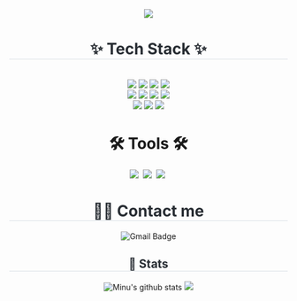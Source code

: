 <div align= "center">
    <img src="https://capsule-render.vercel.app/api?type=wave&color=0:fad0c4,100:0ffd1f&height=120&text=I'm%20Minu,%20@xxminuxx_&animation=fadeIn&fontColor=0ccfe9&fontSize=60" />
</div>

<div align= "center">
    <h1 style="border-bottom: 1px solid #d8dee4; color: #282d33;"> ✨ Tech Stack ✨ </h1> 
    <br> 
    <div style="margin: 0 auto; text-align: center;" align="center"> 
        <img src="https://img.shields.io/badge/Python-3776AB?style=for-the-badge&logo=Python&logoColor=white">
        <img src="https://img.shields.io/badge/java-%23ED8B00.svg?style=for-the-badge&logo=openjdk&logoColor=white">
        <img src="https://img.shields.io/badge/C++-00599C?style=for-the-badge&logo=C%2B%2B&logoColor=white">
        <img src="https://img.shields.io/badge/pandas-%23150458.svg?style=for-the-badge&logo=pandas&logoColor=white">
 <br>
        <img src="https://img.shields.io/badge/Spring-6DB33F?style=for-the-badge&logo=Spring&logoColor=white">
        <img src="https://img.shields.io/badge/Spring Boot-6DB33F?style=for-the-badge&logo=spring boot&logoColor=white"> 
        <img src="https://img.shields.io/badge/Node.js-339933?style=for-the-badge&logo=Node.js&logoColor=white">
        <img src="https://img.shields.io/badge/express.js-%23404d59.svg?style=for-the-badge&logo=Express&logoColor=%2361DAFB">
        <br/>
        <img src="https://img.shields.io/badge/MySQL-4479A1?style=for-the-badge&logo=MySQL&logoColor=white">
        <img src="https://img.shields.io/badge/Amazon S3-569A31?style=for-the-badge&logo=Amazon S3&logoColor=white">
        <img src="https://img.shields.io/badge/Amazon AWS-232F3E?style=for-the-badge&logo=Amazon AWS&logoColor=white">
    
<h1 align="center">🛠 Tools 🛠</h1>
<div align="center">
  <img src="https://img.shields.io/badge/git-F05033.svg?style=for-the-badge&logo=git&logoColor=white" />&nbsp
  <img src="https://img.shields.io/badge/github-181717.svg?style=for-the-badge&logo=github&logoColor=white" />&nbsp
  <img src="https://img.shields.io/badge/Notion-F3F3F3.svg?style=for-the-badge&logo=notion&logoColor=black" />&nbsp
</div>




<div align= "center">
    <h1 style="border-bottom: 1px solid #d8dee4; color: #282d33;"> 🧑‍💻 Contact me </h1> 
    <div align="center" style="display: flex; justify-content: center;">
    <a href="mailto:alsdn4956@kookmin.ac.kr" style="text-decoration: none;">
        <img src="https://img.shields.io/badge/Gmail-D14836?style=for-the-badge&logo=gmail&logoColor=white" alt="Gmail Badge"/>
    </a>
</div>
<div align= "center">
    <h2 style="border-bottom: 1px solid #d8dee4; color: #282d33;"> 🏅 Stats </h2>
    <div align="center">
        <img src="https://github-readme-stats.vercel.app/api?username=alsdn4956&show_icons=true&theme=one_dark_pro" alt="Minu's github stats" />
        <img src="https://github-readme-stats.vercel.app/api/top-langs/?username=alsdn4956&layout=compact&theme=one_dark_pro"/>
    </div>
</div>
